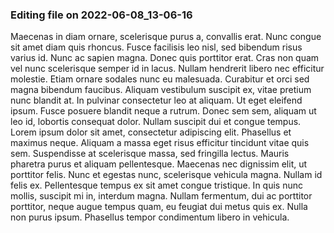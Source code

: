 

### Editing file on 2022-06-08_13-06-16

Maecenas in diam ornare, scelerisque purus a, convallis erat. Nunc congue sit amet diam quis rhoncus. Fusce facilisis leo nisl, sed bibendum risus varius id. Nunc ac sapien magna. Donec quis porttitor erat. Cras non quam vel nunc scelerisque semper id in lacus. Nullam hendrerit libero nec efficitur molestie. Etiam ornare sodales nunc eu malesuada. Curabitur et orci sed magna bibendum faucibus. Aliquam vestibulum suscipit ex, vitae pretium nunc blandit at. In pulvinar consectetur leo at aliquam. Ut eget eleifend ipsum. Fusce posuere blandit neque a rutrum. Donec sem sem, aliquam ut leo id, lobortis consequat dolor.
Nullam suscipit dui et congue tempus. Lorem ipsum dolor sit amet, consectetur adipiscing elit. Phasellus et maximus neque. Aliquam a massa eget risus efficitur tincidunt vitae quis sem. Suspendisse at scelerisque massa, sed fringilla lectus. Mauris pharetra purus et aliquam pellentesque. Maecenas nec dignissim elit, ut porttitor felis. Nunc et egestas nunc, scelerisque vehicula magna. Nullam id felis ex. Pellentesque tempus ex sit amet congue tristique. In quis nunc mollis, suscipit mi in, interdum magna. Nullam fermentum, dui ac porttitor porttitor, neque augue tempus quam, eu feugiat dui metus quis ex. Nulla non purus ipsum. Phasellus tempor condimentum libero in vehicula.


